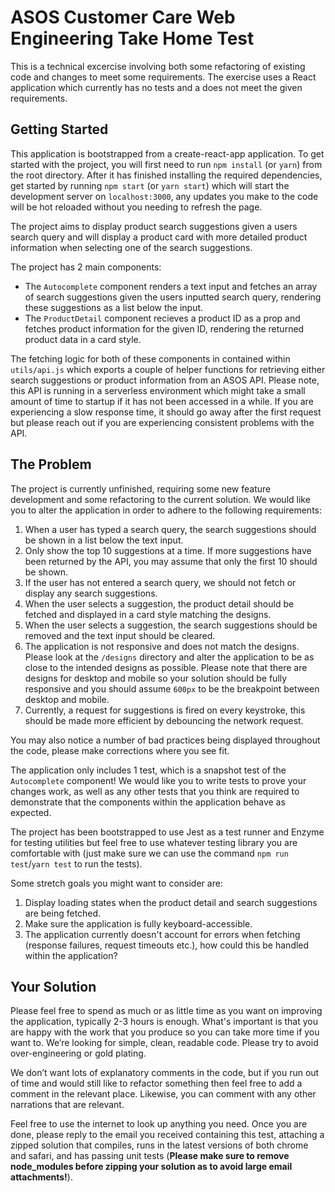 # ASOS Customer Care Web Engineering Take Home Test

This is a technical excercise involving both some refactoring of existing code and changes to meet some requirements. The exercise uses a React application which currently has no tests and a does not meet the given requirements.

## Getting Started

This application is bootstrapped from a create-react-app application. To get started with the project, you will first need to run `npm install` (or `yarn`) from the root directory. After it has finished installing the required dependencies, get started by running `npm start` (or `yarn start`) which will start the development server on `localhost:3000`, any updates you make to the code will be hot reloaded without you needing to refresh the page.

The project aims to display product search suggestions given a users search query and will display a product card with more detailed product information when selecting one of the search suggestions.

The project has 2 main components:

- The `Autocomplete` component renders a text input and fetches an array of search suggestions given the users inputted search query, rendering these suggestions as a list below the input.
- The `ProductDetail` component recieves a product ID as a prop and fetches product information for the given ID, rendering the returned product data in a card style.

The fetching logic for both of these components in contained within `utils/api.js` which exports a couple of helper functions for retrieving either search suggestions or product information from an ASOS API. Please note, this API is running in a serverless environment which might take a small amount of time to startup if it has not been accessed in a while. If you are experiencing a slow response time, it should go away after the first request but please reach out if you are experiencing consistent problems with the API.

## The Problem

The project is currently unfinished, requiring some new feature development and some refactoring to the current solution. We would like you to alter the application in order to adhere to the following requirements:

1. When a user has typed a search query, the search suggestions should be shown in a list below the text input.
2. Only show the top 10 suggestions at a time. If more suggestions have been returned by the API, you may assume that only the first 10 should be shown.
3. If the user has not entered a search query, we should not fetch or display any search suggestions.
4. When the user selects a suggestion, the product detail should be fetched and displayed in a card style matching the designs.
5. When the user selects a suggestion, the search suggestions should be removed and the text input should be cleared.
6. The application is not responsive and does not match the designs. Please look at the `/designs` directory and alter the application to be as close to the intended designs as possible. Please note that there are designs for desktop and mobile so your solution should be fully responsive and you should assume `600px` to be the breakpoint between desktop and mobile.
7. Currently, a request for suggestions is fired on every keystroke, this should be made more efficient by debouncing the network request.

You may also notice a number of bad practices being displayed throughout the code, please make corrections where you see fit.

The application only includes 1 test, which is a snapshot test of the `Autocomplete` component! We would like you to write tests to prove your changes work, as well as any other tests that you think are required to demonstrate that the components within the application behave as expected.

The project has been bootstrapped to use Jest as a test runner and Enzyme for testing utilities but feel free to use whatever testing library you are comfortable with (just make sure we can use the command `npm run test`/`yarn test` to run the tests).

Some stretch goals you might want to consider are:

1. Display loading states when the product detail and search suggestions are being fetched.
2. Make sure the application is fully keyboard-accessible.
3. The application currently doesn't account for errors when fetching (response failures, request timeouts etc.), how could this be handled within the application?

## Your Solution

Please feel free to spend as much or as little time as you want on improving the application, typically 2-3 hours is enough. What's important is that you are happy with the work that you produce so you can take more time if you want to. We’re looking for simple, clean, readable code. Please try to avoid over-engineering or gold plating.

We don’t want lots of explanatory comments in the code, but if you run out of time and would still like to refactor something then feel free to add a comment in the relevant place. Likewise, you can comment with any other narrations that are relevant.

Feel free to use the internet to look up anything you need. Once you are done, please reply to the email you received containing this test, attaching a zipped solution that compiles, runs in the latest versions of both chrome and safari, and has passing unit tests (**Please make sure to remove node_modules before zipping your solution as to avoid large email attachments!**).

